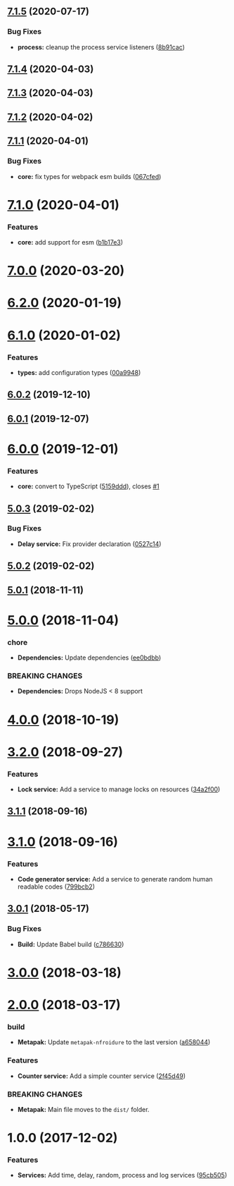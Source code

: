 ## [7.1.5](https://github.com/nfroidure/common-services/compare/v7.1.4...v7.1.5) (2020-07-17)


### Bug Fixes

* **process:** cleanup the process service listeners ([8b91cac](https://github.com/nfroidure/common-services/commit/8b91cac54c00d9a44c6c121466c0ae41b59a2c36))



## [7.1.4](https://github.com/nfroidure/common-services/compare/v7.1.3...v7.1.4) (2020-04-03)



## [7.1.3](https://github.com/nfroidure/common-services/compare/v7.1.2...v7.1.3) (2020-04-03)



## [7.1.2](https://github.com/nfroidure/common-services/compare/v7.1.1...v7.1.2) (2020-04-02)



## [7.1.1](https://github.com/nfroidure/common-services/compare/v7.1.0...v7.1.1) (2020-04-01)


### Bug Fixes

* **core:** fix types for webpack esm builds ([067cfed](https://github.com/nfroidure/common-services/commit/067cfed0747ffefdb2f4dd44a29c70d7f7db1c3c))



# [7.1.0](https://github.com/nfroidure/common-services/compare/v7.0.0...v7.1.0) (2020-04-01)


### Features

* **core:** add support for esm ([b1b17e3](https://github.com/nfroidure/common-services/commit/b1b17e33fca2a718b660650ac17bf8dbfc7c0e31))



# [7.0.0](https://github.com/nfroidure/common-services/compare/v6.2.0...v7.0.0) (2020-03-20)



# [6.2.0](https://github.com/nfroidure/common-services/compare/v6.1.0...v6.2.0) (2020-01-19)



# [6.1.0](https://github.com/nfroidure/common-services/compare/v6.0.2...v6.1.0) (2020-01-02)


### Features

* **types:** add configuration types ([00a9948](https://github.com/nfroidure/common-services/commit/00a99487901d42e7ada518bad8873a573fad75d6))



## [6.0.2](https://github.com/nfroidure/common-services/compare/v6.0.1...v6.0.2) (2019-12-10)



## [6.0.1](https://github.com/nfroidure/common-services/compare/v6.0.0...v6.0.1) (2019-12-07)



# [6.0.0](https://github.com/nfroidure/common-services/compare/v5.0.3...v6.0.0) (2019-12-01)


### Features

* **core:** convert to TypeScript ([5159ddd](https://github.com/nfroidure/common-services/commit/5159ddd7ae71e309666e49001ced771d34bf6981)), closes [#1](https://github.com/nfroidure/common-services/issues/1)



## [5.0.3](https://github.com/nfroidure/common-services/compare/v5.0.2...v5.0.3) (2019-02-02)


### Bug Fixes

* **Delay service:** Fix provider declaration ([0527c14](https://github.com/nfroidure/common-services/commit/0527c14))



## [5.0.2](https://github.com/nfroidure/common-services/compare/v5.0.1...v5.0.2) (2019-02-02)



## [5.0.1](https://github.com/nfroidure/common-services/compare/v5.0.0...v5.0.1) (2018-11-11)



# [5.0.0](https://github.com/nfroidure/common-services/compare/v4.0.0...v5.0.0) (2018-11-04)


### chore

* **Dependencies:** Update dependencies ([ee0bdbb](https://github.com/nfroidure/common-services/commit/ee0bdbb))


### BREAKING CHANGES

* **Dependencies:** Drops NodeJS < 8  support



<a name="4.0.0"></a>
# [4.0.0](https://github.com/nfroidure/common-services/compare/v3.2.0...v4.0.0) (2018-10-19)



<a name="3.2.0"></a>
# [3.2.0](https://github.com/nfroidure/common-services/compare/v3.1.1...v3.2.0) (2018-09-27)


### Features

* **Lock service:** Add a service to manage locks on resources ([34a2f00](https://github.com/nfroidure/common-services/commit/34a2f00))



<a name="3.1.1"></a>
## [3.1.1](https://github.com/nfroidure/common-services/compare/v3.1.0...v3.1.1) (2018-09-16)



<a name="3.1.0"></a>
# [3.1.0](https://github.com/nfroidure/common-services/compare/v3.0.1...v3.1.0) (2018-09-16)


### Features

* **Code generator service:** Add a service to generate random human readable codes ([799bcb2](https://github.com/nfroidure/common-services/commit/799bcb2))



<a name="3.0.1"></a>
## [3.0.1](https://github.com/nfroidure/common-services/compare/v3.0.0...v3.0.1) (2018-05-17)


### Bug Fixes

* **Build:** Update Babel build ([c786630](https://github.com/nfroidure/common-services/commit/c786630))



<a name="3.0.0"></a>
# [3.0.0](https://github.com/nfroidure/common-services/compare/v2.0.0...v3.0.0) (2018-03-18)



<a name="2.0.0"></a>
# [2.0.0](https://github.com/nfroidure/common-services/compare/v1.0.0...v2.0.0) (2018-03-17)


### build

* **Metapak:** Update `metapak-nfroidure` to the last version ([a658044](https://github.com/nfroidure/common-services/commit/a658044))


### Features

* **Counter service:** Add a simple counter service ([2f45d49](https://github.com/nfroidure/common-services/commit/2f45d49))


### BREAKING CHANGES

* **Metapak:** Main file moves to the `dist/` folder.



<a name="1.0.0"></a>
# 1.0.0 (2017-12-02)


### Features

* **Services:** Add time, delay, random, process and log services ([95cb505](https://github.com/nfroidure/common-services/commit/95cb505))



